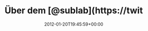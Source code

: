 ---
retweeted: false
source: <a href="http://termtter.org/" rel="nofollow">Termtter</a>
entities:
  hashtags: []
  symbols: []
  user_mentions:
  - name: sublab // Leipzig
    screen_name: sublab
    indices:
    - '9'
    - '16'
    id_str: '43881998'
    id: '43881998'
  urls: []
display_text_range:
- '0'
- '45'
favorite_count: '0'
id_str: '160448003956682752'
truncated: false
retweet_count: '0'
id: '160448003956682752'
created_at: Fri Jan 20 19:45:59 +0000 2012
favorited: false
full_text: Über dem [@sublab](https://twitter.com/sublab) bilden sich Konsensstreifen.
lang: de
tags:
- pesos:twitter
date: '2012-01-20T19:45:59+00:00'
src: https://twitter.com/bascht/status/160448003956682752
original_url: https://twitter.com/bascht/status/160448003956682752
type: twitter_tweet
text: Über dem [@sublab](https://twitter.com/sublab) bilden sich Konsensstreifen.
title: Über dem [@sublab](https://twit

---